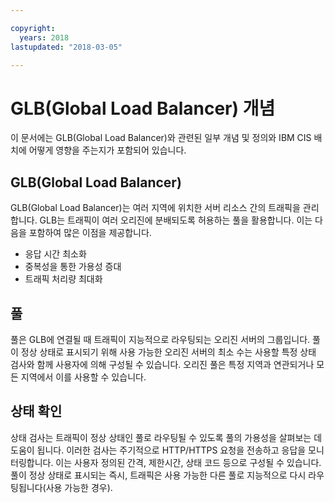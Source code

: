 ```yaml
---

copyright:
  years: 2018
lastupdated: "2018-03-05"

---
```


# GLB(Global Load Balancer) 개념

이 문서에는 GLB(Global Load Balancer)와 관련된 일부 개념 및 정의와 IBM CIS 배치에 어떻게 영향을 주는지가 포함되어 있습니다. 

## GLB(Global Load Balancer)

GLB(Global Load Balancer)는 여러 지역에 위치한 서버 리소스 간의 트래픽을 관리합니다. GLB는 트래픽이 여러 오리진에 분배되도록 허용하는 풀을 활용합니다. 이는 다음을 포함하여 많은 이점을 제공합니다. 

  * 응답 시간 최소화
  * 중복성을 통한 가용성 증대
  * 트래픽 처리량 최대화

## 풀

풀은 GLB에 연결될 때 트래픽이 지능적으로 라우팅되는 오리진 서버의 그룹입니다. 풀이 정상 상태로 표시되기 위해 사용 가능한 오리진 서버의 최소 수는 사용할 특정 상태 검사와 함께 사용자에 의해 구성될 수 있습니다. 오리진 풀은 특정 지역과 연관되거나 모든 지역에서 이를 사용할 수 있습니다. 

## 상태 확인

상태 검사는 트래픽이 정상 상태인 풀로 라우팅될 수 있도록 풀의 가용성을 살펴보는 데 도움이 됩니다. 이러한 검사는 주기적으로 HTTP/HTTPS 요청을 전송하고 응답을 모니터링합니다. 이는 사용자 정의된 간격, 제한시간, 상태 코드 등으로 구성될 수 있습니다. 풀이 정상 상태로 표시되는 즉시, 트래픽은 사용 가능한 다른 풀로 지능적으로 다시 라우팅됩니다(사용 가능한 경우). 
